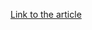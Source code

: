 [Link to the article](https://www.cybercom.mil/Media/News/Article/2897570/iranian-intel-cyber-suite-of-malware-uses-open-source-tools/)
